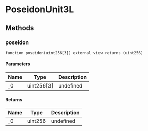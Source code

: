 # PoseidonUnit3L









## Methods

### poseidon

```solidity
function poseidon(uint256[3]) external view returns (uint256)
```





#### Parameters

| Name | Type | Description |
|---|---|---|
| _0 | uint256[3] | undefined |

#### Returns

| Name | Type | Description |
|---|---|---|
| _0 | uint256 | undefined |




